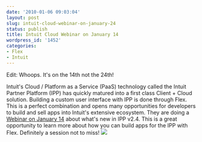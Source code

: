 ```yaml
---
date: '2010-01-06 09:03:04'
layout: post
slug: intuit-cloud-webinar-on-january-24
status: publish
title: Intuit Cloud Webinar on January 14
wordpress_id: '1452'
categories:
- Flex
- Intuit
---
```


Edit: Whoops.  It's on the 14th not the 24th!

Intuit's Cloud / Platform as a Service (PaaS) technology called the Intuit Partner Platform (IPP) has quickly matured into a first class Client + Cloud solution.  Building a custom user interface with IPP is done through Flex.  This is a perfect combination and opens many opportunities for developers to build and sell apps into Intuit's extensive ecosystem.  They are doing a [Webinar on January 14](https://www1.gotomeeting.com/register/152420656) about what's new in IPP v2.4.  This is a great opportunity to learn more about how you can build apps for the IPP with Flex.  Definitely a session not to miss!
![](http://www.jamesward.com/wp/uploads/2010/01/ipp.jpg)
